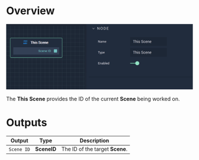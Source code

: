 # Overview

![The Thisscene Node.](../../../.gitbook/assets/thisscene.png)

The **This Scene** provides the ID of the current **Scene** being worked on.

# Outputs

|Output|Type|Description|
|---|---|---|
|`Scene ID`|**SceneID**|The ID of the target **Scene**.|


